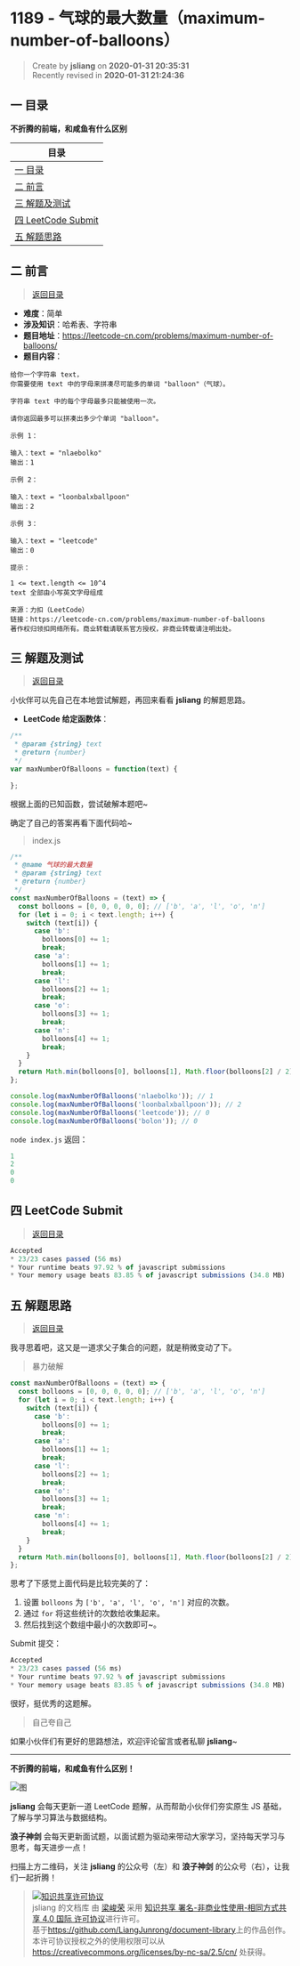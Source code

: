 1189 - 气球的最大数量（maximum-number-of-balloons）
===

> Create by **jsliang** on **2020-01-31 20:35:31**  
> Recently revised in **2020-01-31 21:24:36**

## <a name="chapter-one" id="chapter-one"></a>一 目录

**不折腾的前端，和咸鱼有什么区别**

| 目录 |
| --- | 
| [一 目录](#chapter-one) | 
| <a name="catalog-chapter-two" id="catalog-chapter-two"></a>[二 前言](#chapter-two) |
| <a name="catalog-chapter-three" id="catalog-chapter-three"></a>[三 解题及测试](#chapter-three) |
| <a name="catalog-chapter-four" id="catalog-chapter-four"></a>[四 LeetCode Submit](#chapter-four) |
| <a name="catalog-chapter-five" id="catalog-chapter-five"></a>[五 解题思路](#chapter-five) |

## <a name="chapter-two" id="chapter-two"></a>二 前言

> [返回目录](#chapter-one)

* **难度**：简单
* **涉及知识**：哈希表、字符串
* **题目地址**：https://leetcode-cn.com/problems/maximum-number-of-balloons/
* **题目内容**：

```
给你一个字符串 text，
你需要使用 text 中的字母来拼凑尽可能多的单词 "balloon"（气球）。

字符串 text 中的每个字母最多只能被使用一次。

请你返回最多可以拼凑出多少个单词 "balloon"。

示例 1：

输入：text = "nlaebolko"
输出：1

示例 2：

输入：text = "loonbalxballpoon"
输出：2

示例 3：

输入：text = "leetcode"
输出：0
 
提示：

1 <= text.length <= 10^4
text 全部由小写英文字母组成

来源：力扣（LeetCode）
链接：https://leetcode-cn.com/problems/maximum-number-of-balloons
著作权归领扣网络所有。商业转载请联系官方授权，非商业转载请注明出处。
```

## <a name="chapter-three" id="chapter-three"></a>三 解题及测试

> [返回目录](#chapter-one)

小伙伴可以先自己在本地尝试解题，再回来看看 **jsliang** 的解题思路。

* **LeetCode 给定函数体**：

```js
/**
 * @param {string} text
 * @return {number}
 */
var maxNumberOfBalloons = function(text) {
    
};
```

根据上面的已知函数，尝试破解本题吧~

确定了自己的答案再看下面代码哈~

> index.js

```js
/**
 * @name 气球的最大数量
 * @param {string} text
 * @return {number}
 */
const maxNumberOfBalloons = (text) => {
  const bolloons = [0, 0, 0, 0, 0]; // ['b', 'a', 'l', 'o', 'n']
  for (let i = 0; i < text.length; i++) {
    switch (text[i]) {
      case 'b':
        bolloons[0] += 1;
        break;
      case 'a':
        bolloons[1] += 1;
        break;
      case 'l':
        bolloons[2] += 1;
        break;
      case 'o':
        bolloons[3] += 1;
        break;
      case 'n':
        bolloons[4] += 1;
        break;
    }
  }
  return Math.min(bolloons[0], bolloons[1], Math.floor(bolloons[2] / 2), Math.floor(bolloons[3] / 2), bolloons[4]);
};

console.log(maxNumberOfBalloons('nlaebolko')); // 1
console.log(maxNumberOfBalloons('loonbalxballpoon')); // 2
console.log(maxNumberOfBalloons('leetcode')); // 0
console.log(maxNumberOfBalloons('bolon')); // 0
```

`node index.js` 返回：

```js
1
2
0
0
```

## <a name="chapter-four" id="chapter-four"></a>四 LeetCode Submit

> [返回目录](#chapter-one)

```js
Accepted
* 23/23 cases passed (56 ms)
* Your runtime beats 97.92 % of javascript submissions
* Your memory usage beats 83.85 % of javascript submissions (34.8 MB)
```

## <a name="chapter-five" id="chapter-five"></a>五 解题思路

> [返回目录](#chapter-one)

我寻思着吧，这又是一道求父子集合的问题，就是稍微变动了下。

> 暴力破解

```js
const maxNumberOfBalloons = (text) => {
  const bolloons = [0, 0, 0, 0, 0]; // ['b', 'a', 'l', 'o', 'n']
  for (let i = 0; i < text.length; i++) {
    switch (text[i]) {
      case 'b':
        bolloons[0] += 1;
        break;
      case 'a':
        bolloons[1] += 1;
        break;
      case 'l':
        bolloons[2] += 1;
        break;
      case 'o':
        bolloons[3] += 1;
        break;
      case 'n':
        bolloons[4] += 1;
        break;
    }
  }
  return Math.min(bolloons[0], bolloons[1], Math.floor(bolloons[2] / 2), Math.floor(bolloons[3] / 2), bolloons[4]);
};
```

思考了下感觉上面代码是比较完美的了：

1. 设置 `bolloons` 为 `['b', 'a', 'l', 'o', 'n']` 对应的次数。
2. 通过 `for` 将这些统计的次数给收集起来。
3. 然后找到这个数组中最小的次数即可~。

Submit 提交：

```js
Accepted
* 23/23 cases passed (56 ms)
* Your runtime beats 97.92 % of javascript submissions
* Your memory usage beats 83.85 % of javascript submissions (34.8 MB)
```

很好，挺优秀的这题解。

> 自己夸自己

如果小伙伴们有更好的思路想法，欢迎评论留言或者私聊 **jsliang**~

---

**不折腾的前端，和咸鱼有什么区别！**

![图](../../../public-repertory/img/z-index-small.png)

**jsliang** 会每天更新一道 LeetCode 题解，从而帮助小伙伴们夯实原生 JS 基础，了解与学习算法与数据结构。

**浪子神剑** 会每天更新面试题，以面试题为驱动来带动大家学习，坚持每天学习与思考，每天进步一点！

扫描上方二维码，关注 **jsliang** 的公众号（左）和 **浪子神剑** 的公众号（右），让我们一起折腾！

> <a rel="license" href="http://creativecommons.org/licenses/by-nc-sa/4.0/"><img alt="知识共享许可协议" style="border-width:0" src="https://i.creativecommons.org/l/by-nc-sa/4.0/88x31.png" /></a><br /><span xmlns:dct="http://purl.org/dc/terms/" property="dct:title">jsliang 的文档库</span> 由 <a xmlns:cc="http://creativecommons.org/ns#" href="https://github.com/LiangJunrong/document-library" property="cc:attributionName" rel="cc:attributionURL">梁峻荣</a> 采用 <a rel="license" href="http://creativecommons.org/licenses/by-nc-sa/4.0/">知识共享 署名-非商业性使用-相同方式共享 4.0 国际 许可协议</a>进行许可。<br />基于<a xmlns:dct="http://purl.org/dc/terms/" href="https://github.com/LiangJunrong/document-library" rel="dct:source">https://github.com/LiangJunrong/document-library</a>上的作品创作。<br />本许可协议授权之外的使用权限可以从 <a xmlns:cc="http://creativecommons.org/ns#" href="https://creativecommons.org/licenses/by-nc-sa/2.5/cn/" rel="cc:morePermissions">https://creativecommons.org/licenses/by-nc-sa/2.5/cn/</a> 处获得。